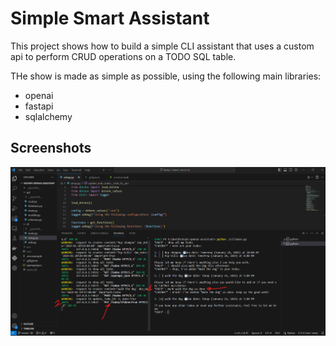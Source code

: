 
# Simple Smart Assistant
This project shows how to build a simple CLI assistant that uses a custom api to perform CRUD operations on a TODO SQL table. 

THe show is made as simple as possible, using the following main libraries:

- openai
- fastapi
- sqlalchemy


## Screenshots

![App Screenshot](docs/demo.png)

